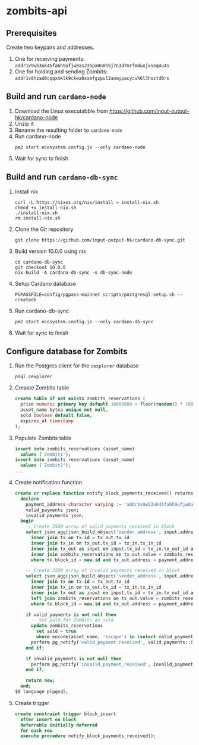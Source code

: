 # zombits-api

## Prerequisites

Create two keypairs and addresses.

1. One for receiving payments: `addr1v9w53uk45fa6h9ufjw8as235pa0n0h5j7n3d7mrfmduxjxseq4u4s`
2. One for holding and sending Zombits: `addr1v8hzad0cqqxmklk9ckea0sxmfgzpul2anmypacycvh6l3hsstd0rs`

## Build and run `cardano-node`

1. Download the Linux executabble from https://github.com/input-output-hk/cardano-node
2. Unzip it
3. Rename the resulting folder to `cardano-node`
4. Run cardano-node
   ```
   pm2 start ecosystem.config.js --only cardano-node
   ```
5. Wait for sync to finish

## Build and run `cardano-db-sync`

1. Install nix
    ```
    curl -L https://nixos.org/nix/install > install-nix.sh
    chmod +x install-nix.sh
    ./install-nix.sh
    rm install-nix.sh
    ```
2. Clone the Git repository
   ```
   git clone https://github.com/input-output-hk/cardano-db-sync.git
   ```
3. Build version 10.0.0 using nix
   ```
   cd cardano-db-sync
   git checkout 10.0.0
   nix-build -A cardano-db-sync -o db-sync-node
   ```
4. Setup Cardano database
   ```
   PGPASSFILE=config/pgpass-mainnet scripts/postgresql-setup.sh --createdb
   ```
5. Run cardano-db-sync
   ```
   pm2 start ecosystem.config.js --only cardano-db-sync
   ```
6. Wait for sync to finish

## Configure database for Zombits

1. Run the Postgres client for the `cexplorer` database
   ```
   psql cexplorer
   ```
2. Creaste Zombits table
   ```sql
   create table if not exists zombits_reservations (
     price numeric primary key default 10000000 + floor(random() * 1000000),
     asset_name bytea unique not null,
     sold boolean default false,
     expires_at timestamp
   );
   ```
3. Populate Zombits table
   ```sql
   insert into zombits_reservations (asset_name)
     values ('Zombit1');
   insert into zombits_reservations (asset_name)
     values ('Zombit2');
   ...
   ```
4. Create notification function

   ```sql
   create or replace function notify_block_payments_received() returns trigger as $$
     declare
       payment_address character varying := 'addr1v9w53uk45fa6h9ufjw8as235pa0n0h5j7n3d7mrfmduxjxseq4u4s';
       valid_payments json;
       invalid_payments json;
     begin
       -- Create JSON array of valid payments received in block
       select json_agg(json_build_object('sender_address', input.address, 'asset_name', encode(zombits_reservations.asset_name, 'escape'))) into valid_payments from tx_out
         inner join tx on tx.id = tx_out.tx_id
         inner join tx_in on tx_out.tx_id = tx_in.tx_in_id
         inner join tx_out as input on input.tx_id = tx_in.tx_out_id and input.index = tx_in.tx_out_index
         inner join zombits_reservations on tx_out.value = zombits_reservations.price
         where tx.block_id = new.id and tx_out.address = payment_address and zombits_reservations.sold is false;

       -- Create JSON array of invalid payments received in block
       select json_agg(json_build_object('sender_address', input.address, 'amount', tx_out.value, 'tx_hash', tx.hash, 'tx_index', tx_out.index)) into invalid_payments from tx_out
         inner join tx on tx.id = tx_out.tx_id
         inner join tx_in on tx_out.tx_id = tx_in.tx_in_id
         inner join tx_out as input on input.tx_id = tx_in.tx_out_id and input.index = tx_in.tx_out_index
         left join zombits_reservations on tx_out.value = zombits_reservations.price
         where tx.block_id = new.id and tx_out.address = payment_address and (zombits_reservations.price is null or zombits_reservations.sold is true);

       if valid_payments is not null then
         -- Set paid-for Zombits as sold
         update zombits_reservations
           set sold = true
           where encode(asset_name, 'escape') in (select valid_payments_json->>'asset_name' from json_array_elements(valid_payments) valid_payments_json);
         perform pg_notify('valid_payment_received', valid_payments::text);
       end if;

       if invalid_payments is not null then
         perform pg_notify('invalid_payment_received', invalid_payments::text);
       end if;

       return new;
     end;
   $$ language plpgsql;
   ```

5. Create trigger

   ```sql
   create constraint trigger block_insert
     after insert on block
     deferrable initially deferred
     for each row
     execute procedure notify_block_payments_received();
   ```
